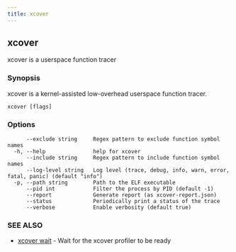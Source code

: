 ```yaml
---
title: xcover
---	
```


## xcover

xcover is a userspace function tracer

### Synopsis

xcover is a kernel-assisted low-overhead userspace function tracer.

```
xcover [flags]
```

### Options

```
      --exclude string     Regex pattern to exclude function symbol names
  -h, --help               help for xcover
      --include string     Regex pattern to include function symbol names
      --log-level string   Log level (trace, debug, info, warn, error, fatal, panic) (default "info")
  -p, --path string        Path to the ELF executable
      --pid int            Filter the process by PID (default -1)
      --report             Generate report (as xcover-report.json)
      --status             Periodically print a status of the trace
      --verbose            Enable verbosity (default true)
```

### SEE ALSO

* [xcover wait](xcover_wait.md)	 - Wait for the xcover profiler to be ready

